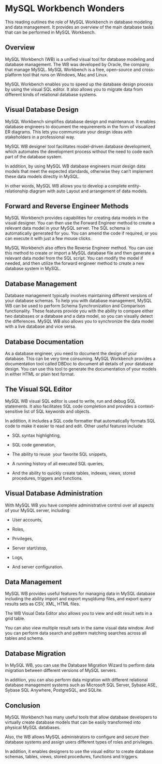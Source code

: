 # **MySQL Workbench Wonders**

This reading outlines the role of MySQL Workbench in database modeling and data management. It provides an overview of the main database tasks that can be performed in MySQL Workbench.

## **Overview**

MySQL Workbench (WB) is a unified visual tool for database modeling and database management. The WB was developed by Oracle, the company that manage MySQL. MySQL Workbench is a free, open-source and cross-platform tool that runs on Windows, Mac and Linux.

MySQL Workbench enables you to speed up the database design process by using the visual SQL editor. It also allows you to migrate data from different kinds of relational database systems.

## **Visual Database Design**

MySQL Workbench simplifies database design and maintenance. It enables database engineers to document the requirements in the form of visualized ER diagrams. This lets you communicate your design ideas with stakeholders in a professional way.

MySQL WB designer tool facilitates model-driven database development, which automates the development process without the need to code each part of the database system.

In addition, by using MySQL WB database engineers must design data models that meet the expected standards, otherwise they can’t implement these data models directly in MySQL.

In other words, MySQL WB allows you to develop a complete entity-relationship diagram with auto Layout and arrangement of data models.

## **Forward and Reverse Engineer Methods**

MySQL Workbench provides capabilities for creating data models in the visual designer. You can then use the Forward Engineer method to create a relevant data model in your MySQL server. The SQL schema is automatically generated for you. You can amend the code if required, or you can execute it with just a few mouse clicks.

MySQL Workbench also offers the Reverse Engineer method. You can use this method to create or import a MySQL database file and then generate a relevant data model from the SQL script. You can modify the model if needed, and then utilize the forward engineer method to create a new database system in MySQL.

## **Database Management**

Database management typically involves maintaining different versions of your database schemas. To help you with database management, MySQL WB can be used to perform Schema Synchronization and Comparison functionality. These features provide you with the ability to compare either two databases or a database and a data model, so you can visually detect the differences. MySQL WB also allows you to synchronize the data model with a live database and vice versa.

## **Database Documentation**

As a database engineer, you need to document the design of your database. This can be very time consuming. MySQL Workbench provides a documentation tool called DBDoc to document all details of your database design. You can use this tool to generate the documentation of your models in either HTML or plain text format.

## **The Visual SQL Editor**

MySQL WB visual SQL editor is used to write, run and debug SQL statements. It also facilitates SQL code completion and provides a context-sensitive list of SQL keywords and objects.

In addition, it includes a SQL code formatter that automatically formats SQL code to make it easier to read and edit. Other useful features include:

-   SQL syntax highlighting,
    
-   SQL code generation,
    
-   The ability to reuse  your favorite SQL snippets,
    
-   A running history of all executed SQL queries,
    
-   And the ability to quickly create tables, indexes, views, stored procedures, triggers and functions.
    

## **Visual Database Administration**

With MySQL WB you have complete administrative control over all aspects of your MySQL server, including:

-   User accounts,
    
-   Roles,
    
-   Privileges,
    
-   Server start/stop,
    
-   Logs,
    
-   And server configuration.
    

## **Data Management**

MySQL WB provides useful features for managing data in MySQL database including the ability import and export mysqldump files, and export query results sets as CSV, XML, HTML files.

The WB Visual Data Editor also allows you to view and edit result sets in a grid table.

You can also view multiple result sets in the same visual data window. And you can perform data search and pattern matching searches across all tables and schema.

## **Database Migration**

In MySQL WB, you can use the Database Migration Wizard to perform data migration between different versions of MySQL servers.

In addition, you can also perform data migration with different relational database management systems such as Microsoft SQL Server, Sybase ASE, Sybase SQL Anywhere, PostgreSQL, and SQLite.

## **Conclusion**

MySQL Workbench has many useful tools that allow database developers to virtually create database models that can be easily transformed into physical MySQL databases.

Also, the WB allows MySQL administrators to configure and secure their database systems and assign users different types of roles and privileges.

In addition, it enables designers to use the visual editor to create database schemas, tables, views, stored procedures, functions and triggers.
